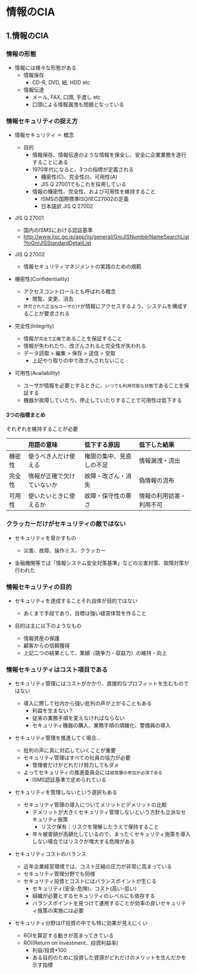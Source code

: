 # 情報のCIA

## 1.情報のCIA

### 情報の形態

* 情報には様々な形態がある
  * 情報保存
    * CD-R, DVD, 紙, HDD etc
  * 情報伝達
    * メール, FAX, 口頭, 手渡し etc
    * 口頭による情報漏洩も問題となっている

### 情報セキュリティの捉え方

* 情報セキュリティ ＝ 概念
  * 目的
    * 情報保存、情報伝達のような情報を保全し、安全に企業業務を遂行することにある
    * 1970年代になると、3つの指標が定義される
      * 機密性(C)、完全性(I)、可用性(A)
      * JIS Q 27001でもこれを採用している
    * 情報の機密性、完全性、および可用性を維持すること
      * ISMSの国際標準ISO/IEC27002の定義
      * 日本語訳 JIS Q 27002

* JIS Q 27001
  * 国内のISMSにおける認証基準
  * <http://www.jisc.go.jp/app/jis/general/GnrJISNumberNameSearchList?toGnrJISStandardDetailList>
* JIS Q 27002
  * 情報セキュリティマネジメントの実践のための規範

* 機密性(Confidentiality)
  * アクセスコントロールとも呼ばれる概念
    * 閲覧、変更、消去
  * `許可された正当なユーザだけ`が情報にアクセスするよう、システムを構成することが要求される

* 完全性(Integrity)
  * 情報が`完全で正確`であることを保証すること
  * 情報が失われたり、改ざんされると完全性が失われる
  * データ読取 > 編集 > 保存 > 送信 > 受取
    * 上記やり取りの中で改ざんされないこと

* 可用性(Availability)
  * ユーザが情報を必要とするときに、`いつでも利用可能な状態`であることを保証する
  * 機器が故障していたり、停止していたりすることで可用性は低下する

#### 3つの指標まとめ

それぞれを維持することが必要

||用語の意味|低下する原因|低下した結果|
|:--|:--|:--|:--|
|機密性|使うべき人だけ使える|権限の集中、見直しの不足|情報漏洩・流出|
|完全性|情報が正確で欠けていないか|故障・改ざん・消失|偽情報の流布|
|可用性|使いたいときに使えるか|故障・保守性の悪さ|情報の利用妨害・利用不可

### クラッカーだけがセキュリティの敵ではない

* セキュリティを脅かすもの
  * 災害、故障、操作ミス、クラッカー

* 金融機関等では「情報システム安全対策基準」などの災害対策、故障対策が行われた

### 情報セキュリティの目的

* セキュリティを達成することそれ自体が目的ではない
  * あくまで手段であり、目標は強い経営体質を作ること

* 目的は主に以下のようなもの
  * 情報資産の保護
  * 顧客からの信頼獲得
  * 上記二つの結果として、業績（競争力・収益力）の維持・向上

### 情報セキュリティはコスト項目である

* セキュリティ管理にはコストがかかり、直接的なプロフィットを生むものではない
  * 導入に際して社内から強い批判の声が上がることもある
    * 利益を生まない？
    * 従来の業務手順を変えなければならない
    * セキュリティ機器の購入、業務手順の煩雑化、警備員の導入

* セキュリティ管理を推進してく場合...
  * 批判の声に真に対応していくことが重要
  * セキュリティ管理はすべての社員の協力が必要
    * 管理者だけがどれだけ努力してもダメ
  * よってセキュリティの推進委員会には`経営層の参加が必須である`
    * ISMS認証基準で定められている

* セキュリティを管理しないという選択もある
  * セキュリティ管理の導入についてメリットとデメリットの比較
    * デメリットが大きくセキュリティ管理しないという方針も立派なセキュリティ施策
      * リスク保有：リスクを理解したうえで保持すること
    * 年々被害額が高額化しているので、まったくセキュリティ施策を導入しない場合ではリスクが増大する危険がある

* セキュリティコストのバランス
  * 近年企業経営環境では、コスト圧縮の圧力が非常に高まっている
  * セキュリティ管理分野でも同様
  * セキュリティ投資とコストにはバランスポイントが生じる
    * セキュリティ(安全-危険)、コスト(高い-低い)
    * 組織が必要とするセキュリティのレベルにも依存する
    * バランスポイントを見つけて運用することが効率の良いセキュリティ施策の実施には必要

* セキュリティ分野はIT投資の中でも特に効果が見えにくい
  * ROIを算定する動きが高まってきている
  * ROI(Return on investment、投資利益率)
    * 利益/投資*100
    * ある目的のために投資した資源がどれだけのメリットを生んだかを示す指標